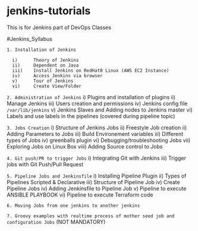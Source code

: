 # jenkins-tutorials
This is for Jenkins part of DevOps Classes

#Jenkins_Syllabus

`1. Installation of Jenkins`

      i)      Theory of Jenkins
      ii)     Dependent on Java
      iii)    Install Jenkins on RedHat8 Linux (AWS EC2 Instance)
      iv)     Access Jenkins via browser
      v)      Tour of Jenkins
      vi)     Create View/Folder

`2. Administration of Jenkins`
      i)      Plugins and installation of plugins
      ii)     Manage Jenkins
      iii)    Users creation and permissions
      iv)     Jenkins config file  ```/var/lib/jenkins```
      v)      Jenkins Slaves and Adding nodes to Jenkins master
      vi)     Labels and use labels in the pipelines (covered during pipeline topic)

`3. Jobs Creation`
      i)      Structure of Jenkins Jobs
      ii)     Freestyle Job creation
      ii)     Adding Parameters to Jobs
      iii)    Build Environement variables
      iii)    Different types of Jobs
      iv)     greenballs plugin
      vi)     Debugging/troubleshooting Jobs
      vii)    Exploring Jobs on Linux Box
      viii)   Adding Source control to Jobs

`4. Git push/PR to trigger Jobs`
      i)      Integrating Git with Jenkins
      iii)    Trigger jobs with Git Push/Pull Request    

`5. Pipeline Jobs and Jenkinsfile`
      i)      Installing Pipeline Plugin
      ii)     Types of Pipelines Scripted & Declarative
      iii)    Structure of Pipeline Job
      iv)     Create Pipeline Jobs
      iv)     Adding Jenkinsfile to Pipeline Job
      v)      Pipeline to execute ANSIBLE PLAYBOOK
      vi)     Pipeline to execute Terraform code

`6. Moving Jobs from one jenkins to another jenkins`

`7. Groovy examples with realtime process of mother seed job and configuration Jobs` (NOT MANDATORY)
